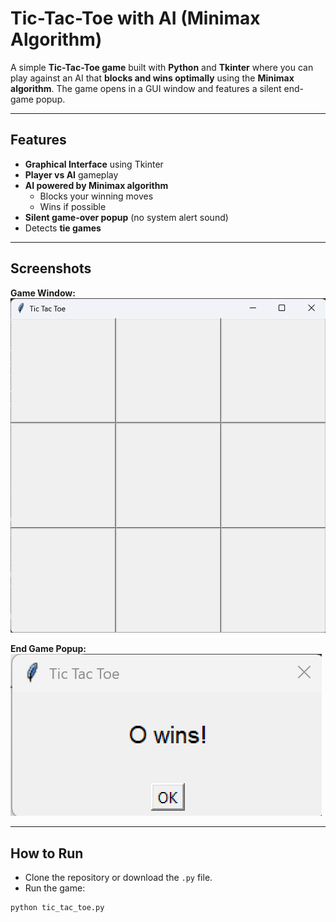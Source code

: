 # Tic-Tac-Toe with AI (Minimax Algorithm)

A simple **Tic-Tac-Toe game** built with **Python** and **Tkinter** where you can play against an AI that **blocks and wins optimally** using the **Minimax algorithm**. The game opens in a GUI window and features a silent end-game popup.

---

## Features

- **Graphical Interface** using Tkinter
- **Player vs AI** gameplay
- **AI powered by Minimax algorithm**
  - Blocks your winning moves
  - Wins if possible
- **Silent game-over popup** (no system alert sound)
- Detects **tie games**

---

## Screenshots

**Game Window:**  
![alt text](image.png)

**End Game Popup:** 
 ![alt text](image-1.png)

---

## How to Run
- Clone the repository or download the `.py` file.
- Run the game:

```
python tic_tac_toe.py
